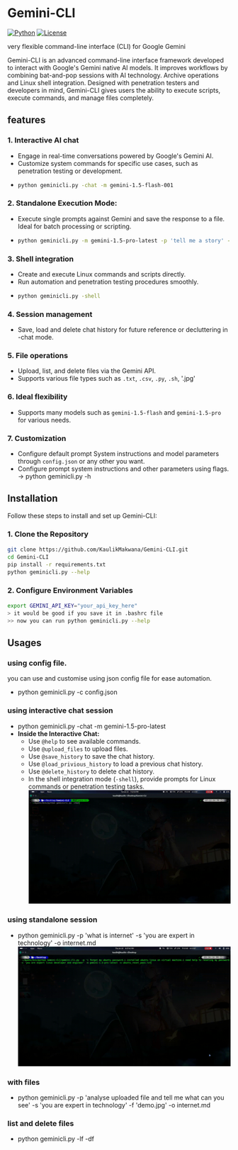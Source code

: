 # Gemini-CLI
[![Python](https://img.shields.io/badge/python-3.12-blue)]()
[![License](https://img.shields.io/badge/license-MIT-green)]()

very flexible command-line interface (CLI) for Google Gemini

Gemini-CLI is an advanced command-line interface framework developed to interact with Google's Gemini native AI models. It improves workflows by combining bat-and-pop sessions with AI technology. Archive operations and Linux shell integration. Designed with penetration testers and developers in mind, Gemini-CLI gives users the ability to execute scripts, execute commands, and manage files completely.

## features

### 1. Interactive AI chat
- Engage in real-time conversations powered by Google's Gemini AI.
- Customize system commands for specific use cases, such as penetration testing or development.
- ```bash
  python geminicli.py -chat -m gemini-1.5-flash-001
### 2. Standalone Execution Mode:
- Execute single prompts against Gemini and save the response to a file. Ideal for batch processing or scripting.
- ```bash
  python geminicli.py -m gemini-1.5-pro-latest -p 'tell me a story' -o story.txt
### 3. Shell integration
- Create and execute Linux commands and scripts directly.
- Run automation and penetration testing procedures smoothly.
- ```bash
  python geminicli.py -shell

### 4. Session management
- Save, load and delete chat history for future reference or decluttering in -chat mode.

### 5. File operations
- Upload, list, and delete files via the Gemini API.
- Supports various file types such as `.txt`, `.csv`, `.py`, `.sh`, '.jpg'

### 6. Ideal flexibility
- Supports many models such as `gemini-1.5-flash` and `gemini-1.5-pro` for various needs.

### 7. Customization
- Configure default prompt System instructions and model parameters through `config.json` or any other you want.
- Configure prompt system instructions and other parameters using flags. -> python geminicli.py -h

## Installation
Follow these steps to install and set up Gemini-CLI:

### 1. Clone the Repository
```bash
git clone https://github.com/KaulikMakwana/Gemini-CLI.git
cd Gemini-CLI
pip install -r requirements.txt
python geminicli.py --help
```
### 2. Configure Environment Variables
```bash
export GEMINI_API_KEY="your_api_key_here"
> it would be good if you save it in .bashrc file
>> now you can run python geminicli.py --help
```

## Usages

### using config file.
you can use and customise using json config file for ease automation.
- python geminicli.py -c config.json

### using interactive chat session
- python geminicli.py -chat -m gemini-1.5-pro-latest
- **Inside the Interactive Chat:**
   - Use `@help` to see available commands.
   - Use `@upload_files` to upload files.
   - Use `@save_history` to save the chat history.
   - Use `@load_privious_history` to load a previous chat history.
   - Use `@delete_history` to delete chat history.
   - In the shell integration mode (`-shell`), provide prompts for Linux commands or penetration testing tasks.
    ![Demo](https://github.com/KaulikMakwana/Gemini-CLI/blob/main/demo/interactive.gif)


### using standalone session
- python geminicli.py -p 'what is internet' -s 'you are expert in technology' -o internet.md
  ![Demo](https://github.com/KaulikMakwana/Gemini-CLI/blob/main/demo/stand_alone.gif)

### with files
- python geminicli.py -p 'analyse uploaded file and tell me what can you see' -s 'you are expert in technology' -f 'demo.jpg' -o internet.md

### list and delete files
- python geminicli.py -lf -df

  
